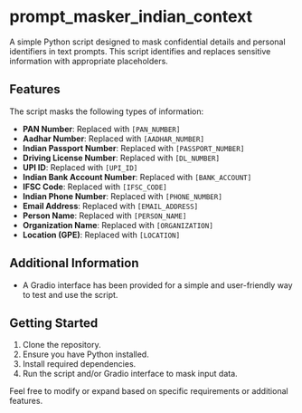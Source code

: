 # prompt_masker_indian_context

A simple Python script designed to mask confidential details and personal identifiers in text prompts. This script identifies and replaces sensitive information with appropriate placeholders.

## Features
The script masks the following types of information:
- **PAN Number**: Replaced with `[PAN_NUMBER]`
- **Aadhar Number**: Replaced with `[AADHAR_NUMBER]`
- **Indian Passport Number**: Replaced with `[PASSPORT_NUMBER]`
- **Driving License Number**: Replaced with `[DL_NUMBER]`
- **UPI ID**: Replaced with `[UPI_ID]`
- **Indian Bank Account Number**: Replaced with `[BANK_ACCOUNT]`
- **IFSC Code**: Replaced with `[IFSC_CODE]`
- **Indian Phone Number**: Replaced with `[PHONE_NUMBER]`
- **Email Address**: Replaced with `[EMAIL_ADDRESS]`
- **Person Name**: Replaced with `[PERSON_NAME]`
- **Organization Name**: Replaced with `[ORGANIZATION]`
- **Location (GPE)**: Replaced with `[LOCATION]`

## Additional Information
- A Gradio interface has been provided for a simple and user-friendly way to test and use the script.

## Getting Started
1. Clone the repository.
2. Ensure you have Python installed.
3. Install required dependencies.
4. Run the script and/or Gradio interface to mask input data.

Feel free to modify or expand based on specific requirements or additional features.

